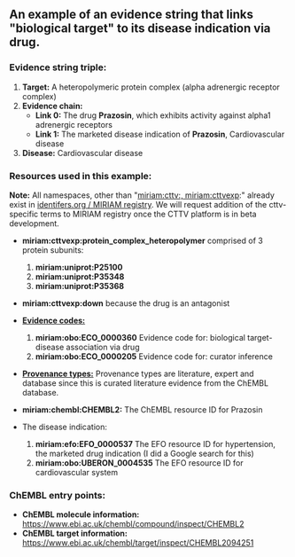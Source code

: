 ## An example of an evidence string that links "biological target" to its disease indication via drug.

### Evidence string triple:

1. **Target:** A heteropolymeric protein complex (alpha adrenergic receptor complex)
3. **Evidence chain:**
	- **Link 0:** The drug **Prazosin**, which exhibits activity against alpha1 adrenergic receptors
	- **Link 1:** The marketed disease indication of **Prazosin**, Cardiovascular disease
4. **Disease:** Cardiovascular disease

### Resources used in this example:

**Note:** All namespaces, other than "[miriam:cttv:, miriam:cttvexp](../../json_schema/cttv_uris_namespaces.md):" already exist in [identifers.org / MIRIAM registry](http://www.ebi.ac.uk/miriam/main/collections/). We will request addition of the cttv-specific terms to MIRIAM registry once the CTTV platform is in beta development.

- **miriam:cttvexp:protein_complex_heteropolymer** comprised of 3 protein subunits:
	1. 	**miriam:uniprot:P25100**
	1. 	**miriam:uniprot:P35348**
	1. 	**miriam:uniprot:P35368**
- **miriam:cttvexp:down** because the drug is an antagonist

- [**Evidence codes:**](../../json_schema/project_tracker.md)
	1. **miriam:obo:ECO_0000360** Evidence code for: biological target-disease 
	association via drug
	1. **miriam:obo:ECO_0000205** Evidence code for: curator inference

- [**Provenance types:**](../../json_schema/cttv_uris_namespaces.md) Provenance types are literature, expert and database since this is curated literature evidence from the ChEMBL database.
	
- **miriam:chembl:CHEMBL2:** The ChEMBL resource ID for Prazosin

- The disease indication:

	1. **miriam:efo:EFO_0000537** The EFO resource ID for hypertension, the marketed drug
	indication (I did a Google search for this)
	1. **miriam:obo:UBERON_0004535** The EFO resource ID for cardiovascular system
	
### ChEMBL entry points:
- **ChEMBL molecule information:** https://www.ebi.ac.uk/chembl/compound/inspect/CHEMBL2
- **ChEMBL target information:** https://www.ebi.ac.uk/chembl/target/inspect/CHEMBL2094251